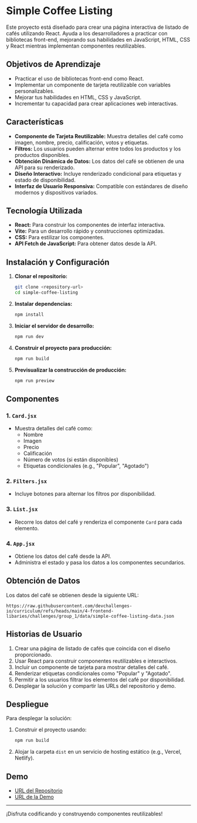 # Simple Coffee Listing

Este proyecto está diseñado para crear una página interactiva de listado de cafés utilizando React. Ayuda a los desarrolladores a practicar con bibliotecas front-end, mejorando sus habilidades en JavaScript, HTML, CSS y React mientras implementan componentes reutilizables.

## Objetivos de Aprendizaje
- Practicar el uso de bibliotecas front-end como React.
- Implementar un componente de tarjeta reutilizable con variables personalizables.
- Mejorar tus habilidades en HTML, CSS y JavaScript.
- Incrementar tu capacidad para crear aplicaciones web interactivas.

## Características
- **Componente de Tarjeta Reutilizable:** Muestra detalles del café como imagen, nombre, precio, calificación, votos y etiquetas.
- **Filtros:** Los usuarios pueden alternar entre todos los productos y los productos disponibles.
- **Obtención Dinámica de Datos:** Los datos del café se obtienen de una API para su renderizado.
- **Diseño Interactivo:** Incluye renderizado condicional para etiquetas y estado de disponibilidad.
- **Interfaz de Usuario Responsiva:** Compatible con estándares de diseño modernos y dispositivos variados.

## Tecnología Utilizada
- **React:** Para construir los componentes de interfaz interactiva.
- **Vite:** Para un desarrollo rápido y construcciones optimizadas.
- **CSS:** Para estilizar los componentes.
- **API Fetch de JavaScript:** Para obtener datos desde la API.

## Instalación y Configuración

1. **Clonar el repositorio:**
   ```bash
   git clone <repository-url>
   cd simple-coffee-listing
   ```

2. **Instalar dependencias:**
   ```bash
   npm install
   ```

3. **Iniciar el servidor de desarrollo:**
   ```bash
   npm run dev
   ```

4. **Construir el proyecto para producción:**
   ```bash
   npm run build
   ```

5. **Previsualizar la construcción de producción:**
   ```bash
   npm run preview
   ```

## Componentes

### 1. `Card.jsx`
- Muestra detalles del café como:
  - Nombre
  - Imagen
  - Precio
  - Calificación
  - Número de votos (si están disponibles)
  - Etiquetas condicionales (e.g., "Popular", "Agotado")

### 2. `Filters.jsx`
- Incluye botones para alternar los filtros por disponibilidad.

### 3. `List.jsx`
- Recorre los datos del café y renderiza el componente `Card` para cada elemento.

### 4. `App.jsx`
- Obtiene los datos del café desde la API.
- Administra el estado y pasa los datos a los componentes secundarios.

## Obtención de Datos
Los datos del café se obtienen desde la siguiente URL:

```
https://raw.githubusercontent.com/devchallenges-io/curriculum/refs/heads/main/4-frontend-libaries/challenges/group_1/data/simple-coffee-listing-data.json
```

## Historias de Usuario
1. Crear una página de listado de cafés que coincida con el diseño proporcionado.
2. Usar React para construir componentes reutilizables e interactivos.
3. Incluir un componente de tarjeta para mostrar detalles del café.
4. Renderizar etiquetas condicionales como "Popular" y "Agotado".
5. Permitir a los usuarios filtrar los elementos del café por disponibilidad.
6. Desplegar la solución y compartir las URLs del repositorio y demo.

## Despliegue

Para desplegar la solución:
1. Construir el proyecto usando:
   ```bash
   npm run build
   ```
2. Alojar la carpeta `dist` en un servicio de hosting estático (e.g., Vercel, Netlify).

## Demo
- [URL del Repositorio](#)
- [URL de la Demo](#)

---

¡Disfruta codificando y construyendo componentes reutilizables!
